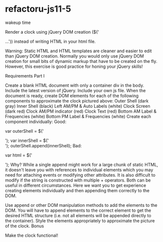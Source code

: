 refactoru-js11-5
================

wakeup time

Render a clock using jQuery DOM creation ($('<div>...')) instead of writing HTML in your html file.

Warning: Static HTML and HTML templates are cleaner and easier to edit than jQuery DOM creation. 
Normally you would only use jQuery DOM creation for small bits of dynamic markup that 
have to be created on the fly. However, this exercise is good practice for honing your jQuery skills!

Requirements
Part I

Create a blank HTML document with only a container div in the body.
Include the latest version of jQuery.
Include your own js file.
When the document is ready, create DOM elements for each of the following components to approximate the clock pictured above:
Outer Shell (dark gray)
Inner Shell (black)
Left AM/PM & Auto Labels (white)
Clock Screen (dark red)
Clock AM/PM indicator (red)
Clock Text (red)
Bottom AM Label & Frequencies (white)
Bottom PM Label & Frequencies (white)
Create each component individually:
Good:

var outerShell = $('<div class="outer-shell"></div>');
var innerShell = $('<div class="inner-shell"></div>');
outerShell.append(innerShell);
Bad:

var html = $('<div class="outer-shell"><div class="inner-shell"></div></div>');
Why? While a single append might work for a large chunk of static HTML, it doesn't leave you with references to individual elements which you may need for attaching events or modifying other attributes. It is also difficult to modify if the string is constructed with multiple + operators. Both can be useful in different circumstances. Here we want you to get experience creating elements individually and then appending them correctly to the DOM.

Use append or other DOM manipulation methods to add the elements to the DOM. You will have to append elements to the correct element to get the desired HTML structure (i.e. not all elements will be appended directly to the container).
Style the elements appropriately to approximate the picture of the clock.
Bonus

Make the clock functional!

